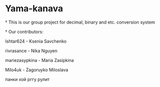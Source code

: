 # Yama-kanava

† This is our group project for decimal, binary and etc. conversion system

† Our contributors:

Ishtar624 - Ksenia Savchenko

rivrasance - Nika Nguyen

mariezasypkina - Maria Zasipkina

Milo4uk - Zagoruyko Miloslava

панки хой
рггу рулит
